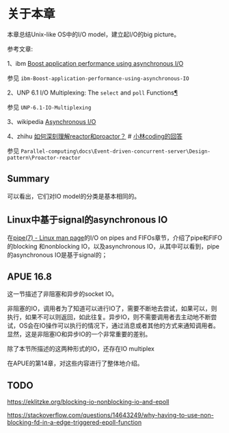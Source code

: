 # 关于本章

本章总结Unix-like OS中的I/O model，建立起I/O的big picture。

参考文章: 

1、ibm [Boost application performance using asynchronous I/O](https://developer.ibm.com/technologies/linux/articles/l-async/)

参见 `ibm-Boost-application-performance-using-asynchronous-IO`

2、UNP 6.1 I/O Multiplexing: The `select` and `poll` Functions[¶](https://notes.shichao.io/unp/ch6/#chapter-6-io-multiplexing-the-select-and-poll-functions)

参见 `UNP-6.1-IO-Multiplexing`

3、wikipedia [Asynchronous I/O](https://en.wikipedia.org/wiki/Asynchronous_I/O)

4、zhihu [如何深刻理解reactor和proactor？](https://www.zhihu.com/question/26943938) # [小林coding的回答](https://www.zhihu.com/question/26943938/answer/1856426252) 

参见 `Parallel-computing\docs\Event-driven-concurrent-server\Design-pattern\Proactor-reactor`

## Summary



可以看出，它们对IO model的分类是基本相同的。




## Linux中基于signal的asynchronous IO

在[pipe(7) - Linux man page](https://linux.die.net/man/7/pipe)的I/O on pipes and FIFOs章节，介绍了pipe和FIFO的blocking 和nonblocking IO，以及asynchronous IO，从其中可以看到，pipe的asynchronous IO是基于signal的；





## APUE 16.8

这一节描述了非阻塞和异步的socket IO。

非阻塞的IO，调用者为了知道可以进行IO了，需要不断地去尝试，如果可以，则执行，如果不可以则返回，如此往复。异步IO，则不需要调用者去主动地不断尝试，OS会在IO操作可以执行的情况下，通过消息或者其他的方式来通知调用者。显然，这是非阻塞IO和异步IO的一个非常重要的差别。

除了本节所描述的这两种形式的IO，还存在IO multiplex

在APUE的第14章，对这些内容进行了整体地介绍。



## TODO

https://eklitzke.org/blocking-io-nonblocking-io-and-epoll

https://stackoverflow.com/questions/14643249/why-having-to-use-non-blocking-fd-in-a-edge-triggered-epoll-function



